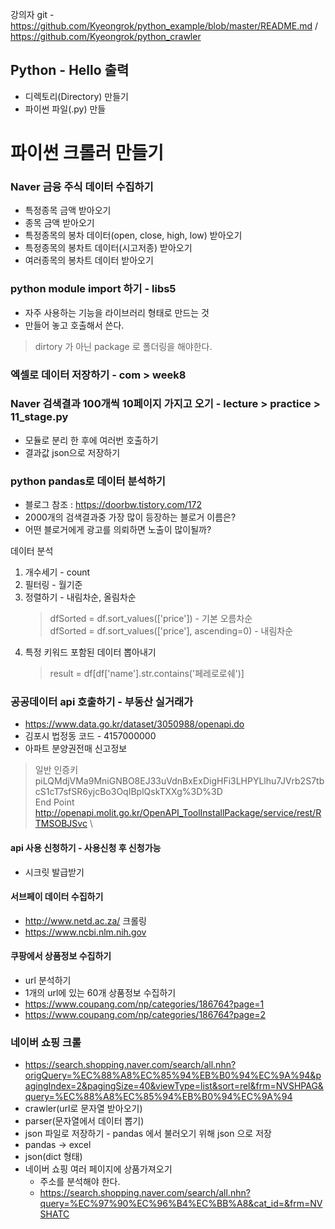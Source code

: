 강의자 git - https://github.com/Kyeongrok/python_example/blob/master/README.md / https://github.com/Kyeongrok/python_crawler
## Python - Hello 출력
- 디렉토리(Directory) 만들기
- 파이썬 파일(.py) 만들

# 파이썬 크롤러 만들기
### Naver 금융 주식 데이터 수집하기
- 특정종목 금액 받아오기
- 종목 금액 받아오기
- 특정종목의 봉차 데이터(open, close, high,  low) 받아오기
- 특정종목의 봉차트 데이터(시고저종) 받아오기
- 여러종목의 봉차트 데이터 받아오기

### python module import 하기 - libs5
- 자주 사용하는 기능을 라이브러리 형태로 만드는 것
- 만들어 놓고 호출해서 쓴다.
> dirtory 가 아닌 package 로 폴더링을 해야한다.

### 엑셀로 데이터 저장하기 - com > week8

### Naver 검색결과 100개씩 10페이지 가지고 오기 - lecture > practice > 11_stage.py
- 모듈로 분리 한 후에 여러번 호출하기
- 결과값 json으로 저장하기

### python pandas로 데이터 분석하기 
- 블로그 참조 : https://doorbw.tistory.com/172
- 2000개의 검색결과중 가장 많이 등장하는 블로거 이름은?
- 어떤 블로거에게 광고를 의뢰하면 노출이 많이될까?

데이터 분석
1. 개수세기 - count
1. 필터링 - 월기준
1. 정렬하기 - 내림차순, 올림차순
    > dfSorted = df.sort_values(['price']) - 기본 오름차순  
    dfSorted = df.sort_values(['price'], ascending=0) - 내림차순
1. 특정 키워드 포함된 데이터 뽑아내기
    > result = df[df['name'].str.contains('페레로로쉐')]

### 공공데이터 api 호출하기 - 부동산 실거래가
- https://www.data.go.kr/dataset/3050988/openapi.do 
- 김포시 법정동 코드 - 4157000000
- 아파트 분양권전매 신고정보
> 일반 인증키  
> piLQMdjVMa9MniGNBO8EJ33uVdnBxExDigHFi3LHPYLlhu7JVrb2S7tbcS1cT7sfSR6yjcBo3OqIBplQskTXXg%3D%3D  
> End Point  
> http://openapi.molit.go.kr/OpenAPI_ToolInstallPackage/service/rest/RTMSOBJSvc
\
#### api 사용 신청하기 - 사용신청 후 신청가능
- 시크릿 발급받기

#### 서브페이 데이터 수집하기
- http://www.netd.ac.za/ 크롤링
- https://www.ncbi.nlm.nih.gov

#### 쿠팡에서 상품정보 수집하기 
- url 분석하기
- 1개의 url에 있는 60개 상품정보 수집하기
- https://www.coupang.com/np/categories/186764?page=1
- https://www.coupang.com/np/categories/186764?page=2

### 네이버 쇼핑 크롤
- https://search.shopping.naver.com/search/all.nhn?origQuery=%EC%88%A8%EC%85%94%EB%B0%94%EC%9A%94&pagingIndex=2&pagingSize=40&viewType=list&sort=rel&frm=NVSHPAG&query=%EC%88%A8%EC%85%94%EB%B0%94%EC%9A%94
- crawler(url로 문자열 받아오기)
- parser(문자열에서 데이터 뽑기)
- json 파일로 저장하기 -  pandas 에서 불러오기 위해 json 으로 저장
- pandas -> excel
- json(dict 형태)
- 네이버 쇼핑 여러 페이지에 상품가져오기
    - 주소를 분석해야 한다.
    - https://search.shopping.naver.com/search/all.nhn?query=%EC%97%90%EC%96%B4%EC%BB%A8&cat_id=&frm=NVSHATC
